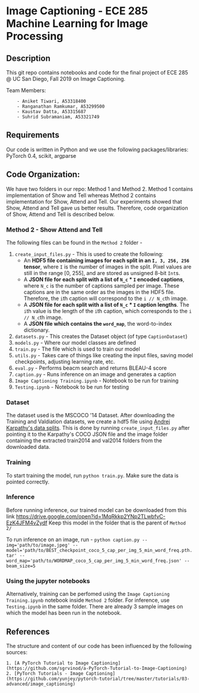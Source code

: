 # Image Captioning - ECE 285 Machine Learning for Image Processing

## Description

This git repo contains notebooks and code for the final project of ECE 285 @ UC San Diego, Fall 2019 on Image Captioning.

Team Members:

		- Aniket Tiwari, A53318400 
		- Ranganathan Ramkumar, A53299500
		- Kaustav Datta, A53315687
		- Suhrid Subramaniam, A53321749

## Requirements
Our code is written in Python and we use the following packages/libraries: PyTorch 0.4, scikit, argparse

## Code Organization:
We have two folders in our repo: Method 1 and Method 2. Method 1 contains implementation of Show and Tell whereas Method 2 contains implementation for Show, Attend and Tell. Our experiments showed that Show, Attend and Tell gave us better results. Therefore, code organization of Show, Attend and Tell is described below.

### Method 2 - Show Attend and Tell

The following files can be found in the `Method 2` folder -
1. `create_input_files.py` - This is used to create the following:
	- An **HDF5 file containing images for each split in an `I, 3, 256, 256` tensor**, where `I` is the number of images in the split. Pixel values are still in the range [0, 255], and are stored as unsigned 8-bit `Int`s.
	- A **JSON file for each split with a list of `N_c` * `I` encoded captions**, where `N_c` is the number of captions sampled per image. These captions are in the same order as the images in the HDF5 file. Therefore, the `i`th caption will correspond to the `i // N_c`th image.
	- A **JSON file for each split with a list of `N_c` * `I` caption lengths**. The `i`th value is the length of the `i`th caption, which corresponds to the `i // N_c`th image.
	- A **JSON file which contains the `word_map`**, the word-to-index dictionary.
2. `datasets.py` - This creates the Dataset object (of type `CaptionDataset`)
3. `models.py` - Where our model classes are defined
4. `train.py` - The file which is used to train our model
5. `utils.py` - Takes care of things like creating the input files, saving model checkpoints, adjusting learning rate, etc.
6. `eval.py` - Performs beacm search and returns BLEAU-4 score
7. `caption.py` - Runs inference on an image and generates a caption
8. `Image Captioning Training.ipynb` -  Notebook to be run for training
9. `Testing.ipynb` -  Notebook to be run for testing

### Dataset

The dataset used is the MSCOCO '14 Dataset. After downloading the Training and Valdiation datasets, we create a hdf5 file using [Andrej Karpathy's data splits](http://cs.stanford.edu/people/karpathy/deepimagesent/caption_datasets.zip "Andrej Karpathy's data splits"). This is done by running `create_input_files.py` after pointing it to the Karpathy's COCO JSON file and the image folder containing the extracted train2014 and val2014 folders from the downloaded data.

### Training
To start training the model, run `python train.py`. Make sure the data is pointed correctly.

### Inference  
Before running inference, our trained model can be downloaded from this link https://drive.google.com/open?id=1MqRkkp2YNp2TLwbfvC-EzK4JFM4vZydf
Keep this model in the folder that is the parent of `Method 2/`

To run inference on an image, run -
`python caption.py --img='path/to/image.jpeg' --model='path/to/BEST_checkpoint_coco_5_cap_per_img_5_min_word_freq.pth.tar' --word_map='path/to/WORDMAP_coco_5_cap_per_img_5_min_word_freq.json' --beam_size=5`

### Using the jupyter notebooks
Alternatively, training can be perfomed using the `Image Captioning Training.ipynb` notebook inside `Method 2` folder. For inference, use `Testing.ipynb` in the same folder. There are already 3 sample images on which the model has been run in the notebook.

## References

The structure and content of our code has been influenced by the following sources:


	1. [A PyTorch Tutorial to Image Captioning](https://github.com/sgrvinod/a-PyTorch-Tutorial-to-Image-Captioning)
	2. [PyTorch Tutorials - Image Captioning](https://github.com/yunjey/pytorch-tutorial/tree/master/tutorials/03-advanced/image_captioning)
	
